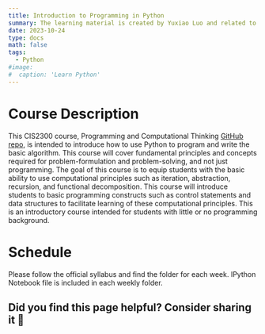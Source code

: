 ```yaml
---
title: Introduction to Programming in Python
summary: The learning material is created by Yuxiao Luo and related to the undergraduate course CIS2300 (Programming and Computational Thinking) provided at the Department of Information Systems and Statistics, Baruch College.
date: 2023-10-24
type: docs
math: false
tags:
  - Python
#image:
#  caption: 'Learn Python'
---
```


# Course Description
This CIS2300 course, Programming and Computational Thinking [GitHub repo](https://github.com/YuxiaoLuo/Intro_Python), is intended to introduce how to use Python to program and write the basic algorithm. This course will cover fundamental principles and concepts required for problem-formulation and problem-solving, and not just programming. The goal of this course is to equip students with the basic ability to use computational principles such as iteration, abstraction, recursion, and functional decomposition. This course will introduce students to basic programming constructs such as control statements and data structures to facilitate learning of these computational principles. This is an introductory course intended for students with little or no programming background.

# Schedule
Please follow the official syllabus and find the folder for each week. IPython Notebook file is included in each weekly folder.

## Did you find this page helpful? Consider sharing it 🙌
